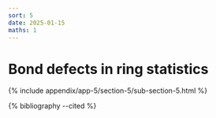 ```yaml
---
sort: 5
date: 2025-01-15
maths: 1
---
```


# Bond defects in ring statistics

{% include appendix/app-5/section-5/sub-section-5.html %}

{% bibliography --cited %}

